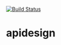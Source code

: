 [![Build Status](https://travis-ci.org/joma74/apidesign.svg?branch=master)](https://travis-ci.org/joma74/apidesign)

# apidesign

